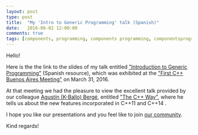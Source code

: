 ```yaml
---
layout: post
type: post
title:  "My 'Intro to Generic Programming' talk (Spanish)"
date:   2016-06-02 12:00:00
comments: true
tags: [components, programming, components programming, componentsprogramming, stepanov, knuth, stroustrup, generic, genericprogramming, generic programming, genericity, concepts, math, mathematics, elements, eop, contracts, performance, c++, cpp, c, java, dotnet, c#, csharp, python, ruby, javascript, haskell, dlang, rust, golang, eiffel, templates, metaprogramming, book, fmgp]
---
```


Hello!

Here is the the link to the slides of my talk entitled ["Introduction to Generic Programming"](http://prezi.com/fxhtgwvubb10/?utm_campaign=share&utm_medium=copy&rc=ex0share) (Spanish resource), which was exhibited at the ["First C++ Buenos Aires Meeting"](http://www.meetup.com/cpp-ba/events/228427233/) on March 31, 2016.

At that meeting we had the pleasure to view the excellent talk provided by our colleague [Agustín (K-Ballo) Bergé](http://talesofcpp.fusionfenix.com/), entitled ["The C++ Way"](https://drive.google.com/open?id=0B1jygKCWf7aSQWt2NGlhTGtUdFM0VUVBQnU2SlQyNDQ1Z213), where he tells us about the new features incorporated in C++11 and C++14 .

I hope you like our presentations and you feel like to join [our community](www.meetup.com/cpp-ba/).

Kind regards!

